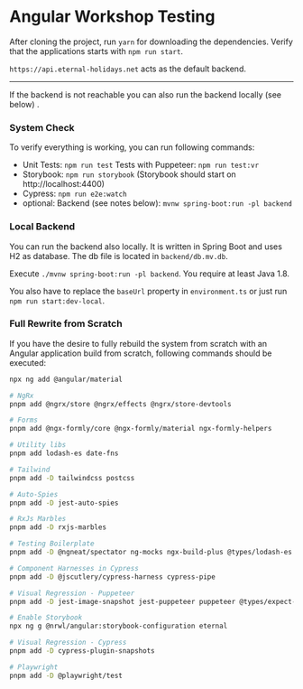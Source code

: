 # Angular Workshop Testing

After cloning the project, run `yarn` for downloading the dependencies. Verify
that the applications starts with `npm run start`.

`https://api.eternal-holidays.net` acts as the default backend.

---

If the backend is not reachable you can also run the backend locally (see below)
.

### System Check

To verify everything is working, you can run following commands:

- Unit Tests: `npm run test`
  Tests with Puppeteer: `npm run test:vr`
- Storybook: `npm run storybook` (Storybook should start
  on http://localhost:4400)
- Cypress: `npm run e2e:watch`
- optional: Backend (see notes below): `mvnw spring-boot:run -pl backend`

### Local Backend

You can run the backend also locally. It is written in Spring Boot and uses H2
as database. The db file is located in `backend/db.mv.db`.

Execute `./mvnw spring-boot:run -pl backend`. You require at least Java 1.8.

You also have to replace the `baseUrl` property in `environment.ts` or just
run `npm run start:dev-local`.

### Full Rewrite from Scratch

If you have the desire to fully rebuild the system from scratch with an Angular
application build from scratch, following commands should be executed:

```bash
npx ng add @angular/material

# NgRx
pnpm add @ngrx/store @ngrx/effects @ngrx/store-devtools

# Forms
pnpm add @ngx-formly/core @ngx-formly/material ngx-formly-helpers

# Utility libs
pnpm add lodash-es date-fns

# Tailwind
pnpm add -D tailwindcss postcss

# Auto-Spies
pnpm add -D jest-auto-spies

# RxJs Marbles
pnpm add -D rxjs-marbles

# Testing Boilerplate
pnpm add -D @ngneat/spectator ng-mocks ngx-build-plus @types/lodash-es @testing-library/angular

# Component Harnesses in Cypress
pnpm add -D @jscutlery/cypress-harness cypress-pipe

# Visual Regression - Puppeteer
pnpm add -D jest-image-snapshot jest-puppeteer puppeteer @types/expect-puppeteer @types/jest-environment-puppeteer @types/jest-image-snapshot @types/puppeteer

# Enable Storybook
npx ng g @nrwl/angular:storybook-configuration eternal

# Visual Regression - Cypress
pnpm add -D cypress-plugin-snapshots

# Playwright
pnpm add -D @playwright/test
```
